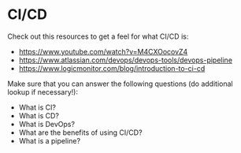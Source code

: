 # CI/CD

Check out this resources to get a feel for what CI/CD is:

* https://www.youtube.com/watch?v=M4CXOocovZ4
* https://www.atlassian.com/devops/devops-tools/devops-pipeline
* https://www.logicmonitor.com/blog/introduction-to-ci-cd

Make sure that you can answer the following questions (do additional lookup if necessary!):

* What is CI?
* What is CD?
* What is DevOps?
* What are the benefits of using CI/CD?
* What is a pipeline?